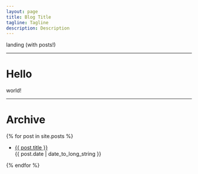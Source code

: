 ```yaml
---
layout: page
title: Blog Title
tagline: Tagline
description: Description
---
```


landing (with posts!)

****************

# Hello

world!


****************

# Archive

{% for post in site.posts %}
  <article>
    <ul>
      <li>
        <a href="{{ post.url }}">
        {{ post.title }}
        </a><br>
        <time datetime="{{ post.date | date: "%Y-%m-%d" }}">{{ post.date | date_to_long_string }}</time>
      </li>
    </ul>
  </article>
{% endfor %}
